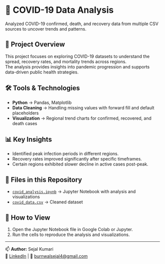 # 🦠 COVID-19 Data Analysis 

Analyzed COVID-19 confirmed, death, and recovery data from multiple CSV sources to uncover trends and patterns. 

## 📌 Project Overview
This project focuses on exploring COVID-19 datasets to understand the spread, recovery rates, and mortality trends across regions.  
The analysis provides insights into pandemic progression and supports data-driven public health strategies.

## 🛠️ Tools & Technologies
- **Python** → Pandas, Matplotlib  
- **Data Cleaning** → Handling missing values with forward fill and default placeholders  
- **Visualization** → Regional trend charts for confirmed, recovered, and death cases

## 📊 Key Insights
- Identified peak infection periods in different regions.
- Recovery rates improved significantly after specific timeframes.
- Certain regions exhibited slower decline in active cases post-peak.

## 📂 Files in this Repository
- [`covid_analysis.ipynb`](http://localhost:8888/notebooks/Covid_casestudy.ipynb) → Jupyter Notebook with analysis and visualizations  
- [`covid_data.csv`](https://1drv.ms/x/c/6e193f923f48393e/Eb2ZWsJtnn5Klqu6X4nOc7UBCHc7kxu8nRVcPJV_FCd5AQ?e=nD1o1L) → Cleaned dataset

## 🚀 How to View
1. Open the Jupyter Notebook file in Google Colab or Jupyter.
2. Run the cells to reproduce the analysis and visualizations.

---
📫 **Author:** Sejal Kumari  
🔗 [LinkedIn](https://www.linkedin.com/in/sejalkumari01) | 📧 burnwalsejal4@gmail.com
